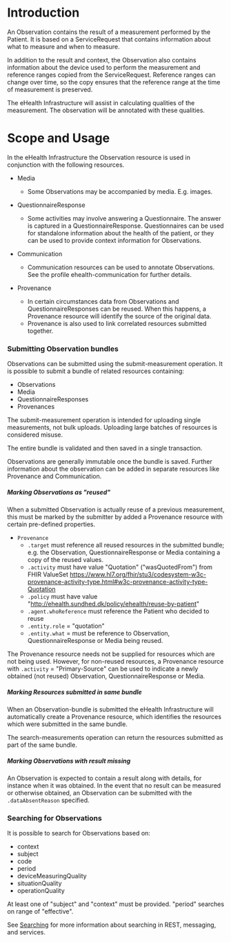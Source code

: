 # Introduction

An Observation contains the result of a measurement performed by the Patient. It is based on a ServiceRequest that contains information about what to measure and when to measure.

In addition to the result and context, the Observation also contains information about the device used to perform the measurement and reference ranges copied from the ServiceRequest. Reference ranges can change over time, so the copy ensures that the reference range at the time of measurement is preserved.

The eHealth Infrastructure will assist in calculating qualities of the measurement. The observation will be annotated with these qualities.

# Scope and Usage
In the eHealth Infrastructure the Observation resource is used in conjunction with the following resources.

- Media
  - Some Observations may be accompanied by media. E.g. images.
  
- QuestionnaireResponse
  - Some activities may involve answering a Questionnaire. The answer is captured in a QuestionnaireResponse. Questionnaires can be used for standalone information about the health of the patient, or they can be used to provide context information for Observations.

- Communication
  - Communication resources can be used to annotate Observations. See the profile ehealth-communication for further details.

- Provenance
  - In certain circumstances data from Observations and QuestionnaireResponses can be reused. When this happens, a Provenance resource will identify the source of the original data.
  - Provenance is also used to link correlated resources submitted together.

### Submitting Observation bundles
Observations can be submitted using the submit-measurement operation. It is possible to submit a bundle of related resources containing:
* Observations
* Media
* QuestionnaireResponses
* Provenances

The submit-measurement operation is intended for uploading single measurements, not bulk uploads. Uploading large batches of resources is considered misuse.

The entire bundle is validated and then saved in a single transaction.

Observations are generally immutable once the bundle is saved. Further information about the observation can be added in separate resources like Provenance and Communication.

##### Marking Observations as "reused"
When a submitted Observation is actually reuse of a previous measurement, this must be marked by the submitter by added a Provenance resource with certain pre-defined properties. 

- `Provenance`
  - `.target` must reference all reused resources in the submitted bundle; e.g. the Observation, QuestionnaireResponse or Media containing a copy of the reused values.
  - `.activity` must have value "Quotation" ("wasQuotedFrom") from FHIR ValueSet https://www.hl7.org/fhir/stu3/codesystem-w3c-provenance-activity-type.html#w3c-provenance-activity-type-Quotation
  - `.policy` must have value "http://ehealth.sundhed.dk/policy/ehealth/reuse-by-patient"
  - `.agent.whoReference` must reference the Patient who decided to reuse
  - `.entity.role` = "quotation"
  - `.entity.what` = must be reference to Observation, QuestionnaireResponse or Media being reused.

The Provenance resource needs not be supplied for resources which are not being used. However, for non-reused resources, a Provenance resource with `.activity` = "Primary-Source" can be used to indicate a newly obtained
(not reused) Observation, QuestionnaireResponse or Media. 

##### Marking Resources submitted in same bundle 
When an Observation-bundle is submitted the eHealth Infrastructure will automatically create
a Provenance resource, which identifies the resources which were submitted in the same bundle. 

The search-measurements operation can return the resources submitted as part of the same bundle.

##### Marking Observations with result missing
An Observation is expected to contain a result along with details, for instance when it was obtained. In the event that no result can be measured or otherwise obtained, an Observation can be submitted with the `.dataAbsentReason` specified.

### Searching for Observations
It is possible to search for Observations based on:
* context 
* subject
* code
* period
* deviceMeasuringQuality
* situationQuality
* operationQuality

At least one of "subject" and "context" must be provided. "period" searches on range of "effective".

See [Searching](https://www.hl7.org/fhir/stu3/search.html) for more information about searching in REST, messaging, and services.